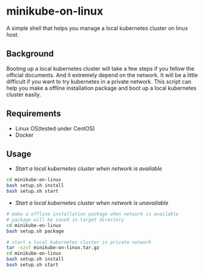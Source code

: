 # minikube-on-linux
A simple shell that helps you manage a local kubernetes cluster on linux host.

## Background
Booting up a local kubernetes cluster will take a few steps if you fellow the official documents. And it extremely depend on the network. It will be a little difficult if you want to try kubernetes in a private network. This script can help you make a offline installation package and boot up a local kubernetes cluster easily.

## Requirements
* Linux OS(tested under CentOS)
* Docker

## Usage
* *Start a local kubernetes cluster when network is available*
```sh
cd minikube-on-linux
bash setup.sh install
bash setup.sh start
```

* *Start a local kubernetes cluster when network is unavailable*
```sh
# make a offline installation package when network is available
# package will be saved in target directory
cd minikube-on-linux
bash setup.sh package
```
```sh
# start a local kubernetes cluster in private network
tar -xzvf minikube-on-linux.tar.gz
cd minikube-on-linux
bash setup.sh install
bash setup.sh start
```
